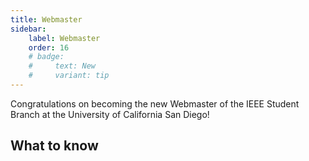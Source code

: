 ```yaml
---
title: Webmaster
sidebar:
    label: Webmaster
    order: 16
    # badge:
    #     text: New
    #     variant: tip
---
```


Congratulations on becoming the new Webmaster of the IEEE Student Branch at the University of California San Diego!

## What to know
